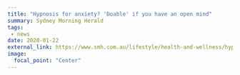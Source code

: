 ```yaml
---
title: "Hypnosis for anxiety? 'Doable' if you have an open mind"
summary: Sydney Morning Herald
tags:
 - news
date: 2020-01-22
external_link: https://www.smh.com.au/lifestyle/health-and-wellness/hypnosis-for-anxiety-doable-if-you-have-an-open-mind-20200120-p53t3g.html
image:
  focal_point: "Center"
---
```

